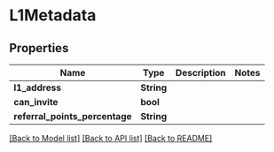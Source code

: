 # L1Metadata

## Properties

Name | Type | Description | Notes
------------ | ------------- | ------------- | -------------
**l1_address** | **String** |  | 
**can_invite** | **bool** |  | 
**referral_points_percentage** | **String** |  | 

[[Back to Model list]](../README.md#documentation-for-models) [[Back to API list]](../README.md#documentation-for-api-endpoints) [[Back to README]](../README.md)


